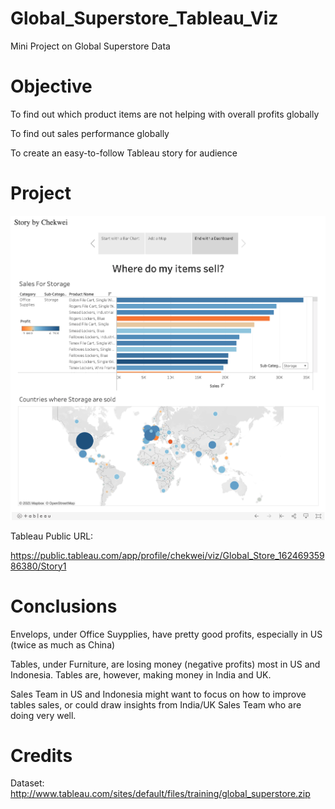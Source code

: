 # Global_Superstore_Tableau_Viz
Mini Project on Global Superstore Data

# Objective 
To find out which product items are not helping with overall profits globally

To find out sales performance globally

To create an easy-to-follow Tableau story for audience

# Project 

![image](Global_Superstore.png)

Tableau Public URL:

https://public.tableau.com/app/profile/chekwei/viz/Global_Store_16246935986380/Story1

# Conclusions

Envelops, under Office Suypplies, have pretty good profits, especially in US (twice as much as China)

Tables, under Furniture, are losing money (negative profits) most in US and Indonesia. Tables are, however, making money in India and UK. 

Sales Team in US and Indonesia might want to focus on how to improve tables sales, or could draw insights from India/UK Sales Team who are doing very well. 

# Credits

Dataset: http://www.tableau.com/sites/default/files/training/global_superstore.zip
